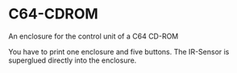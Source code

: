 # C64-CDROM
An enclosure for the control unit of a C64 CD-ROM

You have to print one enclosure and five buttons. The IR-Sensor is superglued directly into the enclosure.
